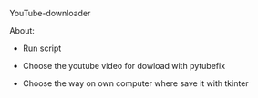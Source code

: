 YouTube-downloader

About:

- Run script

- Choose the youtube video for dowload with pytubefix

- Choose the way on own computer where save it with tkinter
